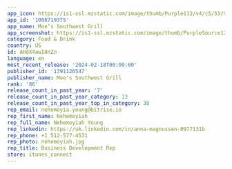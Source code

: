 ```yaml
---
app_icon: https://is1-ssl.mzstatic.com/image/thumb/Purple112/v4/c5/53/92/c55392e9-58b8-82a0-0a52-30fe0d2bf5d3/AppIcon-1x_U007emarketing-0-10-0-85-220-0.png/1024x1024bb.png
app_id: '1008719375'
app_name: Moe’s Southwest Grill
app_screenshot: https://is1-ssl.mzstatic.com/image/thumb/PurpleSource126/v4/9b/3f/ea/9b3feac2-4696-f7e2-172f-0dd153601a17/6ce32f6d-3abf-46d9-a639-bdb1b44f63f4_MOES_1143335_Next_Gen_App_Screenshots_Version_1_5.5_Display_1242x2208_page_1.jpg/1242x2208bb.png
category: Food & Drink
country: US
id: AHdX4awI8nZn
language: en
most_recent_release: '2024-02-18T00:00:00'
publisher_id: '1391126547'
publisher_name: Moe's Southwest Grill
rank: '86'
release_count_in_past_year: '7'
release_count_in_past_year_category: 13
release_count_in_past_year_top_in_category: 38
rep_email: nehemoyia.young@bitrise.io
rep_first_name: Nehemoyiah
rep_full_name: Nehemoyiah Young
rep_linkedin: https://uk.linkedin.com/in/anna-magnussen-0977131b
rep_phone: +1 512-577-4531
rep_photo: nehemoyiah.jpg
rep_title: Business Development Rep
store: itunes_connect
---
```

